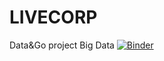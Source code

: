# LIVECORP
Data&amp;Go project Big Data
[![Binder](https://mybinder.org/badge_logo.svg)](https://mybinder.org/v2/gh/Deletang/LIVECORP/main)
